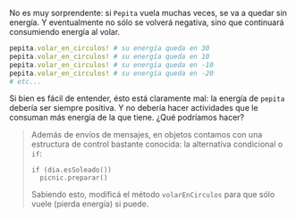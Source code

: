 No es muy sorprendente: si `Pepita` vuela muchas veces, se va a quedar sin energía. Y eventualmente no sólo se volverá negativa, sino que continuará consumiendo energía al volar. 

```ruby
pepita.volar_en_circulos! # su energía queda en 30
pepita.volar_en_circulos! # su energía queda en 10
pepita.volar_en_circulos! # su energía queda en -10
pepita.volar_en_circulos! # su energía queda en -20
# etc...
```

Si bien es fácil de entender, ésto está claramente mal: la energía de `pepita` debería ser siempre positiva. Y no debería hacer actividades que le consuman más energía de la que tiene. ¿Qué podríamos hacer?

> Además de envíos de mensajes, en objetos contamos con una estructura de control bastante conocida: la alternativa condicional o `if`: 
> 
> ```wollok
> if (dia.esSoleado())
>   picnic.preparar()
> ```
> 
> Sabiendo esto, modificá el método `volarEnCirculos` para que sólo vuele (pierda energía) si puede. 
